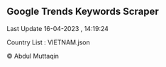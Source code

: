 

## Google Trends Keywords Scraper 
 
Last Update 16-04-2023 , 14:19:24

Country List :
VIETNAM.json



© Abdul Muttaqin 
